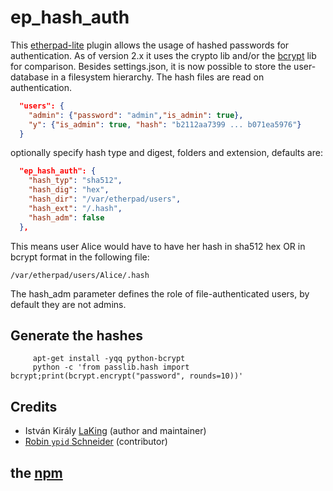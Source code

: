 # ep_hash_auth

This [etherpad-lite](http://etherpad.org) plugin allows the usage of hashed passwords for authentication.
As of version 2.x it uses the crypto lib and/or the [bcrypt](https://www.npmjs.com/package/bcrypt) lib for comparison.
Besides settings.json, it is now possible to store the user-database in a filesystem hierarchy. The hash files are read on authentication.

```JSON
  "users": {
	"admin": {"password": "admin","is_admin": true},
	"y": {"is_admin": true, "hash": "b2112aa7399 ... b071ea5976"}
  }
```

optionally specify hash type and digest, folders and extension, defaults are:

```JSON
  "ep_hash_auth": {
    "hash_typ": "sha512",
    "hash_dig": "hex",
    "hash_dir": "/var/etherpad/users",
    "hash_ext": "/.hash",
    "hash_adm": false
  },
```
This means user Alice would have to have her hash in sha512 hex OR in bcrypt format in the following file:
```Shell
/var/etherpad/users/Alice/.hash
```
The hash_adm parameter defines the role of file-authenticated users, by default they are not admins.

## Generate the hashes
```Shell
 	 apt-get install -yqq python-bcrypt
 	 python -c 'from passlib.hash import bcrypt;print(bcrypt.encrypt("password", rounds=10))'
```

## Credits

* István Király [LaKing](https://github.com/LaKing) (author and maintainer)
* [Robin `ypid` Schneider](https://github.com/ypid) (contributor)

## the [npm](https://www.npmjs.com/package/ep_hash_auth)
